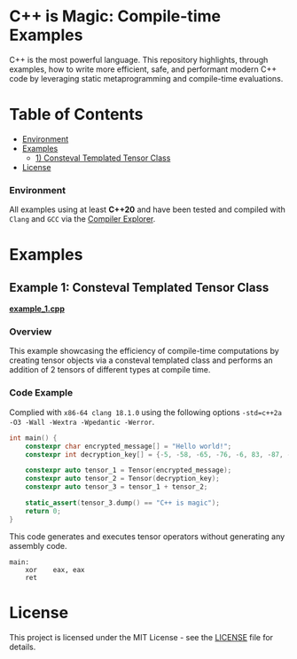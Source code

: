# C++ is Magic: Compile-time Examples

C++ is the most powerful language.
This repository highlights, through examples, how to write more efficient, safe, and performant modern C++ code by leveraging static metaprogramming and compile-time evaluations.

# Table of Contents
 - [Environment](#environment)
 - [Examples](#example)
   - [1) Consteval Templated Tensor Class](#example-1)
 - [License](#license)

### Environment <a name="environment"></a>
All examples using at least __C++20__ and have been tested and compiled with `Clang` and `GCC` via the [Compiler Explorer](https://godbolt.org). 


# Examples <a name="example"></a>
## Example 1: Consteval Templated Tensor Class <a name="example-1"></a>
__[example_1.cpp](examples/example_1.cpp)__
### Overview
This example showcasing the efficiency of compile-time computations by creating tensor objects via a consteval templated class and performs an addition of 2 tensors of different types at compile time.

### Code Example

Complied with `x86-64 clang 18.1.0` using the following options `-std=c++2a -O3 -Wall -Wextra -Wpedantic -Werror`.
```cpp
int main() {
    constexpr char encrypted_message[] = "Hello world!";
    constexpr int decryption_key[] = {-5, -58, -65, -76, -6, 83, -87, -2, -17, -5, 5, 66, 0};

    constexpr auto tensor_1 = Tensor(encrypted_message);
    constexpr auto tensor_2 = Tensor(decryption_key);
    constexpr auto tensor_3 = tensor_1 + tensor_2;

    static_assert(tensor_3.dump() == "C++ is magic");
    return 0;
}
```
This code generates and executes tensor operators without generating any assembly code.
```assembly
main:
    xor    eax, eax
    ret
```


# License <a name="license"></a>
This project is licensed under the MIT License - see the [LICENSE](LICENSE) file for details.
